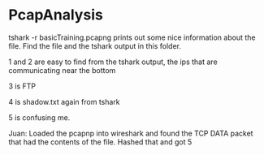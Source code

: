 # PcapAnalysis

tshark -r basicTraining.pcapng prints out some nice information about the file. Find the file and the tshark output in this folder.

1 and 2 are easy to find from the tshark output, the ips that are communicating near the bottom

3 is FTP

4 is shadow.txt again from tshark

5 is confusing me.


Juan: Loaded the pcapnp into wireshark and found the TCP DATA packet that had the contents of the file. Hashed that and got 5
